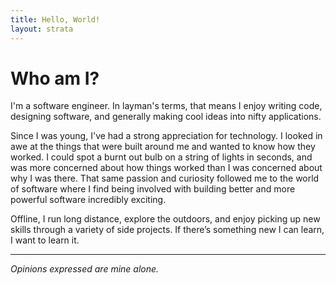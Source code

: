 ```yaml
---
title: Hello, World!
layout: strata
---
```


# Who am I?

I'm a software engineer. In layman's terms, that means I enjoy writing code,
designing software, and generally making cool ideas into nifty applications.

Since I was young, I've had a strong appreciation for technology. I looked in
awe at the things that were built around me and wanted to know how they worked.
I could spot a burnt out bulb on a string of lights in seconds, and was more
concerned about how things worked than I was concerned about why I was there.
That same passion and curiosity followed me to the world of software where I
find being involved with building better and more powerful software incredibly
exciting.

Offline, I run long distance, explore the outdoors, and enjoy picking up new
skills through a variety of side projects. If there’s something new I can
learn, I want to learn it.

---

_Opinions expressed are mine alone._
